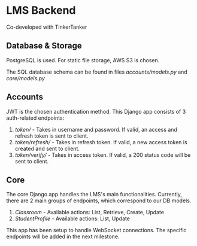 # LMS Backend
Co-developed with TinkerTanker

## Database & Storage

PostgreSQL is used. For static file storage, AWS S3 is chosen. 

The SQL database schema can be found in files *accounts/models.py* and *core/models.py* 

## Accounts

JWT is the chosen authentication method. This Django app consists of 3 auth-related endpoints:

1. *token/* - Takes in username and password. If valid, an access and refresh token is sent to client.
2. *token/refresh/* - Takes in refresh token. If valid, a new access token is created and sent to client.
3. *token/verify/* - Takes in access token. If valid, a 200 status code will be sent to client.

## Core

The core Django app handles the LMS's main functionalities. Currently, there are 2 main groups of endpoints, which correspond to our DB models.

1. *Classroom* - Available actions: List, Retrieve, Create, Update
2. *StudentProfile* - Available actions: List, Update

This app has been setup to handle WebSocket connections. The specific endpoints will be added in the next milestone.
